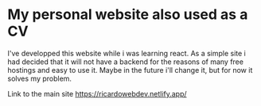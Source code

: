 # My personal website also used as a CV

I've developped this website while i was learning react.
As a simple site i had decided that it will not have a backend for the reasons of many free hostings and easy to use it.
Maybe in the future i'll change it, but for now it solves my problem.

Link to the main site
https://ricardowebdev.netlify.app/
